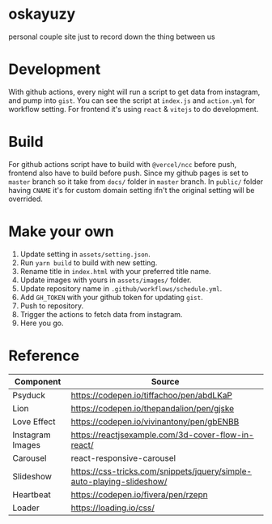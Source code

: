 # oskayuzy

personal couple site just to record down the thing between us

# Development

With github actions, every night will run a script to get data from instagram, and pump into `gist`. You can see the script at `index.js` and `action.yml` for workflow setting. For frontend it's using `react` & `vitejs` to do development.

# Build

For github actions script have to build with `@vercel/ncc` before push, frontend also have to build before push. Since my github pages is set to `master` branch so it take from `docs/` folder in `master` branch. In `public/` folder having `CNAME` it's for custom domain setting ifn't the original setting will be overrided.

# Make your own

1. Update setting in `assets/setting.json`.
2. Run `yarn build` to build with new setting.
3. Rename title in `index.html` with your preferred title name.
4. Update images with yours in `assets/images/` folder.
5. Update repository name in `.github/workflows/schedule.yml`. 
6. Add `GH_TOKEN` with your github token for updating `gist`.
7. Push to repository.
8. Trigger the actions to fetch data from instagram.
9. Here you go.

# Reference

| Component        | Source                                                                |
| ---------------- | --------------------------------------------------------------------- |
| Psyduck          | https://codepen.io/tiffachoo/pen/abdLKaP                              |
| Lion             | https://codepen.io/thepandalion/pen/gjske                             |
| Love Effect      | https://codepen.io/vivinantony/pen/gbENBB                             |
| Instagram Images | https://reactjsexample.com/3d-cover-flow-in-react/                    |
| Carousel         | react-responsive-carousel                                             |
| Slideshow        | https://css-tricks.com/snippets/jquery/simple-auto-playing-slideshow/ |
| Heartbeat        | https://codepen.io/fivera/pen/rzepn                                   |
| Loader           | https://loading.io/css/                                               |
